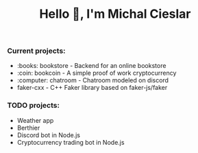 <h1 align="center">Hello 👋, I'm Michal Cieslar</h1>
<br>

<h3>Current projects:</h3>
<ul>
  <li>:books: bookstore - Backend for an online bookstore</li>
  <li>:coin: bookcoin - A simple proof of work cryptocurrency</li>
  <li>:computer: chatroom - Chatroom modeled on discord</li>
  <li>faker-cxx - C++ Faker library based on faker-js/faker</li>
</ul>

<h3>TODO projects:</h3>
<ul>
  <li>Weather app</li>
  <li>Berthier</li>
  <li>Discord bot in Node.js</li>
  <li>Cryptocurrency trading bot in Node.js</li>
</ul>
</br>
